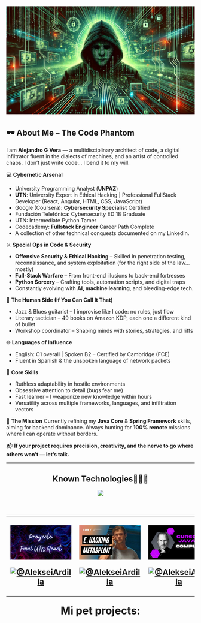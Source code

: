  <a href="https://www.youtube.com/@AlekseiArdilla">![imagen de portada Github](Banner_github_hacker_2.jpg)</a>
---

## 🕶️ About Me – The Code Phantom

I am **Alejandro G Vera** — a multidisciplinary architect of code, a digital infiltrator fluent in the dialects of machines, and an artist of controlled chaos.
I don’t just write code… I bend it to my will.

💻 **Cybernetic Arsenal**

* University Programming Analyst (**UNPAZ**)
* **UTN**: University Expert in Ethical Hacking | Professional FullStack Developer (React, Angular, HTML, CSS, JavaScript)
* Google (Coursera): **Cybersecurity Specialist** Certified
* Fundación Telefónica: Cybersecurity ED 18 Graduate
* UTN: Intermediate Python Tamer
* Codecademy: **Fullstack Engineer** Career Path Complete
* A collection of other technical conquests documented on my LinkedIn.

⚔️ **Special Ops in Code & Security**

* **Offensive Security & Ethical Hacking** – Skilled in penetration testing, reconnaissance, and system exploitation (for the right side of the law… mostly)
* **Full-Stack Warfare** – From front-end illusions to back-end fortresses
* **Python Sorcery** – Crafting tools, automation scripts, and digital traps
* Constantly evolving with **AI, machine learning**, and bleeding-edge tech.

🎸 **The Human Side (If You Can Call It That)**

* Jazz & Blues guitarist – I improvise like I code: no rules, just flow
* Literary tactician – 49 books on Amazon KDP, each one a different kind of bullet
* Workshop coordinator – Shaping minds with stories, strategies, and riffs

🌐 **Languages of Influence**

* English: C1 overall | Spoken B2 – Certified by Cambridge (FCE)
* Fluent in Spanish & the unspoken language of network packets

🧠 **Core Skills**

* Ruthless adaptability in hostile environments
* Obsessive attention to detail (bugs fear me)
* Fast learner – I weaponize new knowledge within hours
* Versatility across multiple frameworks, languages, and infiltration vectors

🚀 **The Mission**
Currently refining my **Java Core** & **Spring Framework** skills, aiming for backend dominance.
Always hunting for **100% remote** missions where I can operate without borders.

📬 **If your project requires precision, creativity, and the nerve to go where others won’t — let’s talk.**

---

<h2 align="center">Known Technologies👨🏻‍💻</h2>
<!--tech stack icons-->
<p align="center">
  <a href="https://skillicons.dev">
    <img src="https://skillicons.dev/icons?i=c,java,css,html,js,react,angular,nodejs,typescript,mysql,firebase,git,github,materialui,postman,eclipse,vscode,bash,linux,ai,ps&perline=14" />
  </a>
</p>

<!--Prueba-->
<div id="youtube">
<h2 align="center"Algunos videos de IT de mi canal de Youtube👨🏻‍💻</h2>

<table align="left" >
<tr border="none">
  
  <td width="25%" align="center">
    <p align="center">
     <a href="https://youtu.be/kZGMsQIA8Ws" title="Go to Source">
        <img align="center" width=100% src="reactutn.png"   alt="VIDEO" /></a>
      </p>
    <p align="center">
        <a href="https://youtu.be/kZGMsQIA8Ws" target="blank"><img align="center" src="https://img.shields.io/badge/YouTube-FF0000?style=for-the-badge&logo=youtube&logoColor=white" alt="@AlekseiArdilla"  /></a>
    </p>       
</td>
  
<td width="25%" align="center">
    <p align="center">
     <a href="https://youtu.be/I5KALz2E6uw" title="Go to Source">
        <img align="center" width=100% src="ethicalhackingmsf.png"   alt="VIDEO" /></a>
      </p>
    <p align="center">
        <a href="https://youtu.be/I5KALz2E6uw" target="blank"><img align="center" src="https://img.shields.io/badge/YouTube-FF0000?style=for-the-badge&logo=youtube&logoColor=white" alt="@AlekseiArdilla"  /></a>
     </p>       
</td>
  
  <td width="25%" align="center">
    <p align="center">
     <a href="https://youtu.be/Fuii0ibbHDI" title="Go to Source">
        <img align="center" width=100% src="javaSEcompleto.png" alt="VIDEO" /></a>
      </p>
    <p align="center">
        <a href="https://youtu.be/Fuii0ibbHDI" target="blank"><img align="center" src="https://img.shields.io/badge/YouTube-FF0000?style=for-the-badge&logo=youtube&logoColor=white" alt="@AlekseiArdilla"  /></a>
    </p>       
</td>

   <td width="25%" align="center">
    <p align="center">
     <a href="https://youtu.be/ezV5Fv_x6zg" title="Go to Source">
        <img align="center" width=100% src="pythondesdecero.png" alt="VIDEO" /></a>
      </p>
    <p align="center">
        <a href="https://youtu.be/ezV5Fv_x6zg" target="blank"><img align="center" src="https://img.shields.io/badge/YouTube-FF0000?style=for-the-badge&logo=youtube&logoColor=white" alt="@AlekseiArdilla"  /></a>
    </p>       
</td>
  
</tr>
</table>
  </div>
<br>
<br><br>
<h1 align="center">Mi pet projects:</h1>
